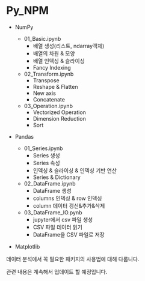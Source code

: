 # Py_NPM
- NumPy
    - 01_Basic.ipynb
        - 배열 생성(리스트, ndarray객체)
        - 배열의 차원 & 모양
        - 배열 인덱싱 & 슬라이싱
        - Fancy Indexing
    - 02_Transform.ipynb
        - Transpose
        - Reshape & Flatten
        - New axis
        - Concatenate
    - 03_Operation.ipynb
        - Vectorized Operation
        - Dimension Reduction
        - Sort
    
- Pandas
    - 01_Series.ipynb
        - Series 생성
        - Series 속성
        - 인덱싱 & 슬라이싱 & 인덱싱 기반 연산
        - Series & Dictionary
    - 02_DataFrame.ipynb
        - DataFrame 생성
        - columns 인덱싱 & row 인덱싱
        - column 데이터 갱신&추가&삭제
    - 03_DataFrame_IO.pynb
        - jupyter에서 csv 파일 생성
        - CSV 파일 데이터 읽기
        - DataFrame을 CSV 파일로 저장
- Matplotlib

데이터 분석에서 꼭 필요한 패키지의 사용법에 대해 다룹니다.

관련 내용은 계속해서 업데이트 할 예정입니다.